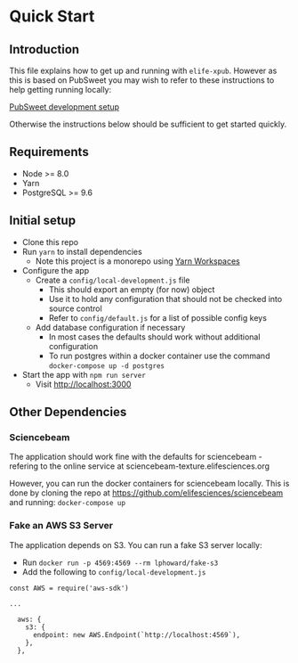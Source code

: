 # Quick Start

## Introduction

This file explains how to get up and running with `elife-xpub`. However as this is based on PubSweet you may wish to refer to these instructions to help getting running locally:

[PubSweet development setup](https://gitlab.coko.foundation/pubsweet/pubsweet/wikis/Development:-setup)

Otherwise the instructions below should be sufficient to get started quickly.

## Requirements

- Node >= 8.0
- Yarn
- PostgreSQL >= 9.6

## Initial setup

- Clone this repo
- Run `yarn` to install dependencies
  - Note this project is a monorepo using [Yarn Workspaces](https://yarnpkg.com/lang/en/docs/workspaces/)
- Configure the app
  - Create a `config/local-development.js` file
    - This should export an empty (for now) object
    - Use it to hold any configuration that should not be checked into source control
    - Refer to `config/default.js` for a list of possible config keys
  - Add database configuration if necessary
    - In most cases the defaults should work without additional configuration
    - To run postgres within a docker container use the command `docker-compose up -d postgres`
- Start the app with `npm run server`
  - Visit <http://localhost:3000>

## Other Dependencies

### Sciencebeam

The application should work fine with the defaults for sciencebeam - refering to the online service at sciencebeam-texture.elifesciences.org

However, you can run the docker containers for sciencebeam locally. This is done by cloning the repo at https://github.com/elifesciences/sciencebeam and running: `docker-compose up`

### Fake an AWS S3 Server

The application depends on S3. You can run a fake S3 server locally:

- Run `docker run -p 4569:4569 --rm lphoward/fake-s3`
- Add the following to `config/local-development.js`

```
const AWS = require('aws-sdk')

...

  aws: {
    s3: {
      endpoint: new AWS.Endpoint(`http://localhost:4569`),
    },
  },
```
